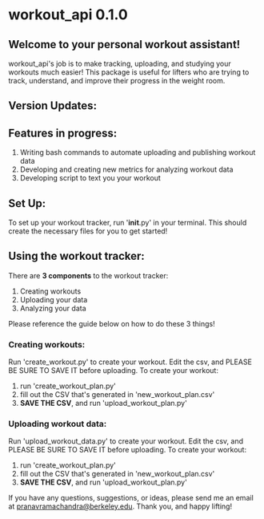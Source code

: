 # workout_api 0.1.0

## Welcome to your personal workout assistant!
workout_api's job is to make tracking, uploading, and studying your workouts much easier! This package
is useful for lifters who are trying to track, understand, and improve their progress in the weight room.

## Version Updates:

## Features in progress:
1. Writing bash commands to automate uploading and publishing workout data
2. Developing and creating new metrics for analyzing workout data
3. Developing script to text you your workout

## Set Up:
To set up your workout tracker, run '__init__.py' in your terminal. This should create the necessary files
for you to get started!

## Using the workout tracker:
There are **3 components** to the workout tracker:
1. Creating workouts
2. Uploading your data
3. Analyzing your data

Please reference the guide below on how to do these 3 things!

### Creating workouts:
Run 'create_workout.py' to create your workout. Edit the csv, and PLEASE BE SURE TO SAVE IT before uploading. 
To create your workout:
1. run 'create_workout_plan.py'
2. fill out the CSV that's generated in 'new_workout_plan.csv'
3. **SAVE THE CSV**, and run 'upload_workout_plan.py'

### Uploading workout data:
Run 'upload_workout_data.py' to create your workout. Edit the csv, and PLEASE BE SURE TO SAVE IT before uploading. 
To create your workout:
1. run 'create_workout_plan.py'
2. fill out the CSV that's generated in 'new_workout_plan.csv'
3. **SAVE THE CSV**, and run 'upload_workout_plan.py'

If you have any questions, suggestions, or ideas, please send me an email at pranavramachandra@berkeley.edu. Thank you, and happy lifting!